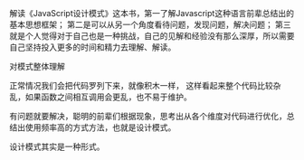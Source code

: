 解读《JavaScript设计模式》这本书，第一了解Javascript这种语言前辈总结出的基本思想框架；
第二是可以从另一个角度看待问题，发现问题，解决问题；
第三就是个人觉得对于自己也是一种挑战，自己的见解和经验没有那么深厚，所以需要自己坚持投入更多的时间和精力去理解、解读。


对模式整体理解

正常情况我们会把代码罗列下来，就像积木一样， 这样看起来整个代码比较杂乱，如果函数之间相互调用会更乱，也不易于维护。

有问题就要解决，聪明的前辈们根据现象，思考出从各个维度对代码进行优化，总结出使用频率高的方式方法，也就是设计模式。

设计模式其实是一种形式。



